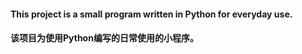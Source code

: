 #### This project is a small program written in Python for everyday use.

#### 该项目为使用Python编写的日常使用的小程序。